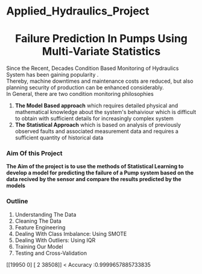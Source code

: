 # Applied_Hydraulics_Project
<h1 align="center"> Failure Prediction In Pumps Using Multi-Variate Statistics</h1>

Since the Recent, Decades Condition Based Monitoring of Hydraulics System has been gaining popularity .</br>
Thereby, machine downtimes and maintenance costs are reduced, but also planning security of production can be enhanced considerably.</br>
In General, there are two condition monitoring philosophies</br>
<ol>
    <li> <b>The Model Based approach</b> which requires detailed physical and mathematical knowledge about the system's behaiviour which is difficult to obtain with sufficient details for increasingly complex system</li>
    <li> <b>The Statistical Approach</b> which is based on analysis of previously observed faults and associated measurement data and requires a sufficient quantity of historical data
    
</ol>

### Aim Of this Project

<b>The Aim of the project is to use the methods of Statistical Learning to develop a model for predicting the failure of a Pump system based on the data recived by the sensor and compare the results predicted by the models</b>

### Outline
<ol>
    <li>Understanding The Data</li>
    <li>Cleaning The Data</li>
    <li>Feature Engineering</li>
    <li>Dealing With Class Imbalance: Using SMOTE</li>    
    <li>Dealing With Outliers: Using IQR</li>
    <li>Training Our Model</li>
    <li>Testing and Cross-Validation</li>
</ol>

[[19950     0]
 [    2 38508]]
<
Accuracy :0.9999657885733835
